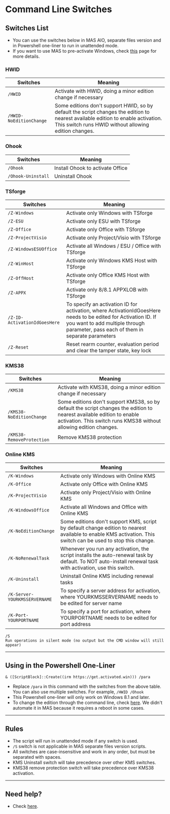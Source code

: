 # Command Line Switches

## Switches List

-   You can use the switches below in MAS AIO, separate files version and in Powershell one-liner to run in unattended mode.
-   If you want to use MAS to pre-activate Windows, check [this](oem-folder.md) page for more details.

### HWID

| Switches                | Meaning                                                                                                                                                                                   |
|-------------------------|-------------------------------------------------------------------------------------------------------------------------------------------------------------------------------------------|
| `/HWID`                 | Activate with HWID, doing a minor edition change if necessary                                                                                                                             |
| `/HWID-NoEditionChange` | Some editions don't support HWID, so by default the script changes the edition to nearest available edition to enable activation. This switch runs HWID without allowing edition changes. |

### Ohook

| Switches           | Meaning                          |
|--------------------|----------------------------------|
| `/Ohook`           | Install Ohook to activate Office |
| `/Ohook-Uninstall` | Uninstall Ohook                  |

### TSforge

| Switches                     | Meaning                                                                                                                                                                                              |
|------------------------------|------------------------------------------------------------------------------------------------------------------------------------------------------------------------------------------------------|
| `/Z-Windows`                 | Activate only Windows with TSforge                                                                                                                                                                   |
| `/Z-ESU`                     | Activate only ESU with TSforge                                                                                                                                                                       |
| `/Z-Office`                  | Activate only Office with TSforge                                                                                                                                                                    |
| `/Z-ProjectVisio`            | Activate only Project/Visio with TSforge                                                                                                                                                             |
| `/Z-WindowsESUOffice`        | Activate all Windows / ESU / Office with TSforge                                                                                                                                                     |
| `/Z-WinHost`                 | Activate only Windows KMS Host with TSforge                                                                                                                                                          |
| `/Z-OffHost`                 | Activate only Office KMS Host with TSforge                                                                                                                                                           |
| `/Z-APPX`                    | Activate only 8/8.1 APPXLOB with TSforge                                                                                                                                                             |
| `/Z-ID-ActivationIdGoesHere` | To specify an activation ID for activation, where ActivationIdGoesHere needs to be edited for Activation ID. If you want to add multiple through parameter, pass each of them in separate parameters |
| `/Z-Reset`                   | Reset rearm counter, evaluation period and clear the tamper state, key lock                                                                                                                          |

### KMS38

| Switches                  | Meaning                                                                                                                                                                                     |
|---------------------------|---------------------------------------------------------------------------------------------------------------------------------------------------------------------------------------------|
| `/KMS38`                  | Activate with KMS38, doing a minor edition change if necessary                                                                                                                              |
| `/KMS38-NoEditionChange`  | Some editions don't support KMS38, so by default the script changes the edition to nearest available edition to enable activation. This switch runs KMS38 without allowing edition changes. |
| `/KMS38-RemoveProtection` | Remove KMS38 protection                                                                                                                                                                     |

### Online KMS

| Switches                      | Meaning                                                                                                                                                       |
|-------------------------------|---------------------------------------------------------------------------------------------------------------------------------------------------------------|
| `/K-Windows`                  | Activate only Windows with Online KMS                                                                                                                         |
| `/K-Office`                   | Activate only Office with Online KMS                                                                                                                          |
| `/K-ProjectVisio`             | Activate only Project/Visio with Online KMS                                                                                                                   |
| `/K-WindowsOffice`            | Activate all Windows and Office with Online KMS                                                                                                               |
| `/K-NoEditionChange`          | Some editions don't support KMS, script by default change edition to nearest available to enable KMS activation. This switch can be used to stop this change. |
| `/K-NoRenewalTask`            | Whenever you run any activation, the script installs the auto-renewal task by default. To NOT auto-install renewal task with activation, use this switch.     |
| `/K-Uninstall`                | Uninstall Online KMS including renewal tasks                                                                                                                  |
| `/K-Server-YOURKMSSERVERNAME` | To specify a server address for activation, where YOURKMSSERVERNAME needs to be edited for server name                                                        |
| `/K-Port-YOURPORTNAME`        | To specify a port for activation, where YOURPORTNAME needs to be edited for port address                                                                      |

```
/S
Run operations in silent mode (no output but the CMD window will still appear)
```

------------------------------------------------------------------------

## Using in the Powershell One-Liner

`& ([ScriptBlock]::Create((irm https://get.activated.win))) /para`

-   Replace `/para` in this command with the switches from the above table. You can also use multiple switches. For example, `/HWID /Ohook`
-   This Powershell one-liner will only work on Windows 8.1 and later.
-   To change the edition through the command line, check [here](change_windows_edition.md#manual-edition-change). We didn't automate it in MAS because it requires a reboot in some cases.

------------------------------------------------------------------------

## Rules

-   The script will run in unattended mode if any switch is used.
-   `/S` switch is not applicable in MAS separate files version scripts.
-   All switches are case-insensitive and work in any order, but must be separated with spaces.
-   KMS Uninstall switch will take precedence over other KMS switches.
-   KMS38 remove protection switch will take precedence over KMS38 activation.

------------------------------------------------------------------------

## Need help?

-   Check [here](troubleshoot.md).
